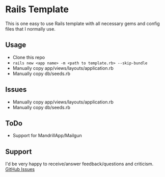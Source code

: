 # Rails Template
This is one easy to use Rails template with all necessary gems and config files that I normally use.

## Usage
- Clone this repo
- `rails new <app name> -m <path to template.rb> --skip-bundle`
- Manually copy app/views/layouts/application.rb
- Manually copy db/seeds.rb

## Issues
- Manually copy app/views/layouts/application.rb
- Manually copy db/seeds.rb

## ToDo
- Support for MandrillApp/Mailgun

## Support
I'd be very happy to receive/answer feedback/questions and criticism. [GitHub Issues](https://github.com/ishouvik/Rails-Template/issues)